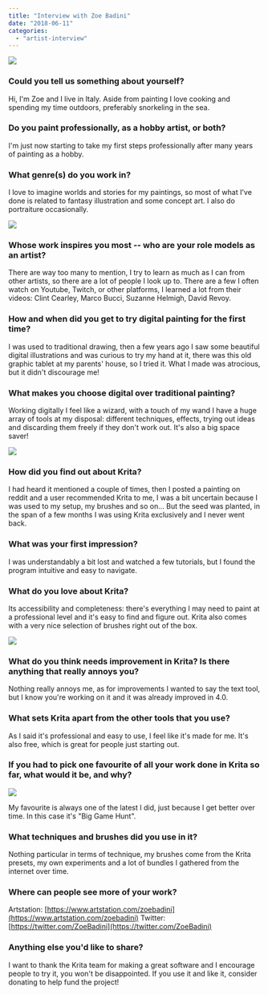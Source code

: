```yaml
---
title: "Interview with Zoe Badini"
date: "2018-06-11"
categories: 
  - "artist-interview"
---
```


![](../images/The-Order-of-Mrausen.jpg)

### Could you tell us something about yourself?

Hi, I'm Zoe and I live in Italy. Aside from painting I love cooking and spending my time outdoors, preferably snorkeling in the sea.

### Do you paint professionally, as a hobby artist, or both?

I'm just now starting to take my first steps professionally after many years of painting as a hobby.

### What genre(s) do you work in?

I love to imagine worlds and stories for my paintings, so most of what I've done is related to fantasy illustration and some concept art. I also do portraiture occasionally.

![](../images/The-Cook.jpg)

### Whose work inspires you most -- who are your role models as an artist?

There are way too many to mention, I try to learn as much as I can from other artists, so there are a lot of people I look up to. There are a few I often watch on Youtube, Twitch, or other platforms, I learned a lot from their videos: Clint Cearley, Marco Bucci, Suzanne Helmigh, David Revoy.

### How and when did you get to try digital painting for the first time?

I was used to traditional drawing, then a few years ago I saw some beautiful digital illustrations and was curious to try my hand at it, there was this old graphic tablet at my parents' house, so I tried it. What I made was atrocious, but it didn't discourage me!

### What makes you choose digital over traditional painting?

Working digitally I feel like a wizard, with a touch of my wand I have a huge array of tools at my disposal: different techniques, effects, trying out ideas and discarding them freely if they don't work out. It's also a big space saver!

![](../images/The-road-to-Galaverna.jpg)

### How did you find out about Krita?

I had heard it mentioned a couple of times, then I posted a painting on reddit and a user recommended Krita to me, I was a bit uncertain because I was used to my setup, my brushes and so on... But the seed was planted, in the span of a few months I was using Krita exclusively and I never went back.

### What was your first impression?

I was understandably a bit lost and watched a few tutorials, but I found the program intuitive and easy to navigate.

### What do you love about Krita?

Its accessibility and completeness: there's everything I may need to paint at a professional level and it's easy to find and figure out. Krita also comes with a very nice selection of brushes right out of the box.

![](../images/Zelukoths-Temple.jpg)

### What do you think needs improvement in Krita? Is there anything that really annoys you?

Nothing really annoys me, as for improvements I wanted to say the text tool, but I know you're working on it and it was already improved in 4.0.

### What sets Krita apart from the other tools that you use?

As I said it's professional and easy to use, I feel like it's made for me. It's also free, which is great for people just starting out.

### If you had to pick one favourite of all your work done in Krita so far, what would it be, and why?

![](../images/Big-Game-Hunt.jpg)

My favourite is always one of the latest I did, just because I get better over time. In this case it's "Big Game Hunt".

### What techniques and brushes did you use in it?

Nothing particular in terms of technique, my brushes come from the Krita presets, my own experiments and a lot of bundles I gathered from the internet over time.

### Where can people see more of your work?

Artstation: [https://www.artstation.com/zoebadini](https://www.artstation.com/zoebadini) Twitter: [https://twitter.com/ZoeBadini](https://twitter.com/ZoeBadini)

### Anything else you'd like to share?

I want to thank the Krita team for making a great software and I encourage people to try it, you won't be disappointed. If you use it and like it, consider donating to help fund the project!
